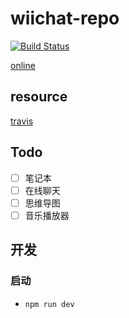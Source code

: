 # wiichat-repo

[![Build Status](https://travis-ci.com/ShoneSingLone/wiichat-repo.svg?branch=master)](https://travis-ci.com/ShoneSingLone/wiichat-repo)

[online](https://shonesinglone.github.io/wiichat-repo/#/)

## resource

[travis](https://travis-ci.com/github/ShoneSingLone/wiichat-repo)

## Todo

- [ ] 笔记本
- [ ] 在线聊天
- [ ] 思维导图
- [ ] 音乐播放器

## 开发

### 启动

- `npm run dev`
